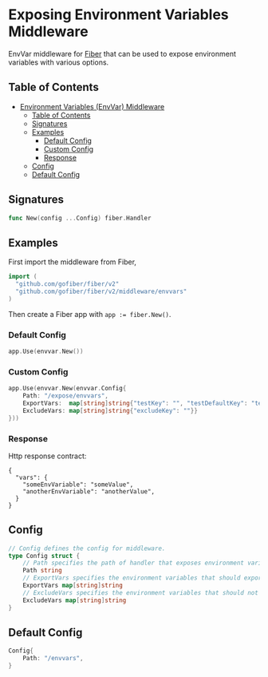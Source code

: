 # Exposing Environment Variables Middleware

EnvVar middleware for [Fiber](https://github.com/gofiber/fiber) that can be used to expose environment variables with various options.

## Table of Contents

- [Environment Variables (EnvVar) Middleware](#environment-variables-envvar-middleware)
    - [Table of Contents](#table-of-contents)
    - [Signatures](#signatures)
    - [Examples](#examples)
        - [Default Config](#default-config)
        - [Custom Config](#custom-config)
        - [Response](#http-response)
    - [Config](#config)
    - [Default Config](#default-config-1)

## Signatures

```go
func New(config ...Config) fiber.Handler
```

## Examples

First import the middleware from Fiber,

```go
import (
  "github.com/gofiber/fiber/v2"
  "github.com/gofiber/fiber/v2/middleware/envvars"
)
```

Then create a Fiber app with `app := fiber.New()`.

### Default Config

```go
app.Use(envvar.New())
```

### Custom Config

```go
app.Use(envvar.New(envvar.Config{
    Path: "/expose/envvars",
    ExportVars:  map[string]string{"testKey": "", "testDefaultKey": "testDefaultVal"},
    ExcludeVars: map[string]string{"excludeKey": ""}}
}))
```

### Response

Http response contract:
```
{
  "vars": {
    "someEnvVariable": "someValue",
    "anotherEnvVariable": "anotherValue",
  }
}

```

## Config

```go
// Config defines the config for middleware.
type Config struct {
    // Path specifies the path of handler that exposes environment variables
    Path string
    // ExportVars specifies the environment variables that should export
    ExportVars map[string]string
    // ExcludeVars specifies the environment variables that should not export
    ExcludeVars map[string]string
}

```

## Default Config

```go
Config{
	Path: "/envvars",
}
```
